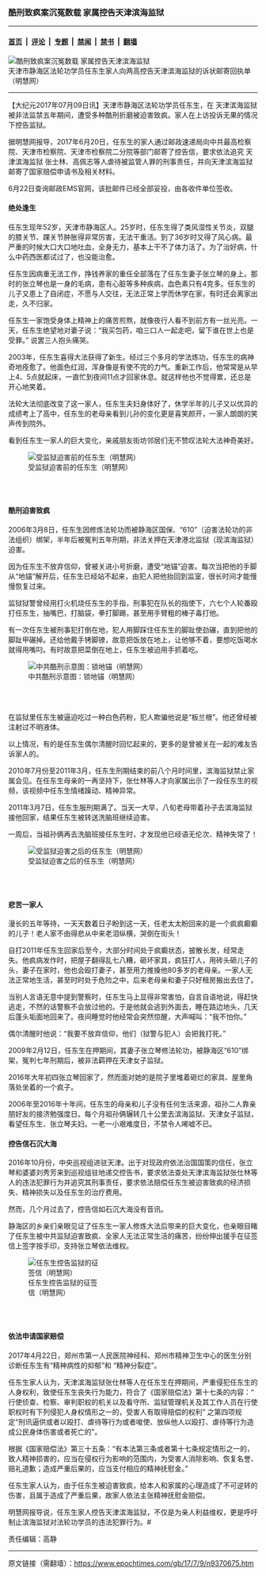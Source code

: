 ### 酷刑致疯案沉冤数载 家属控告天津滨海监狱

---

#### [首页](../../../..?n9370675) &nbsp;|&nbsp; [评论](../../../../../epoch-comment?n9370675) &nbsp;|&nbsp; [专题](../../../../../epoch-special?n9370675) &nbsp;|&nbsp; [禁闻](../../../../../epoch-news?n9370675) &nbsp;|&nbsp; [禁书](../../../../../books?n9370675) &nbsp;|&nbsp; [翻墙](https://github.com/gfw-breaker/nogfw/blob/master/README.md?n9370675)


<div><img alt="酷刑致疯案沉冤数载 家属控告天津滨海监狱" class="attachment-djy_600_400 size-djy_600_400 wp-post-image" src="https://i.epochtimes.com/assets/uploads/2017/07/2017-7-8-rendongsheng_01.jpg"/>
<div class="caption">
 天津市静海区法轮功学员任东生家人向两高控告天津滨海监狱的诉状邮寄回执单（明慧网）
</div></div><hr/><div class="post_content" id="artbody" itemprop="articleBody">
 <!-- article content begin -->
 <p>
  【大纪元2017年07月09日讯】天津市静海区法轮功学员任东生，在
  <ok href="https://www.epochtimes.com/gb/tag/%E5%A4%A9%E6%B4%A5%E6%BB%A8%E6%B5%B7%E7%9B%91%E7%8B%B1.html">
   天津滨海监狱
  </ok>
  被非法监禁五年期间，遭受多种酷刑折磨被迫害致疯。家人在上访投诉无果的情况下控告监狱。
 </p>
 <p>
  据明慧网报导，2017年6月20日，任东生的家人通过邮政速递局向中共最高检察院、天津市检察院、天津市检察院二分院等部门邮寄了控告信，要求依法追究
  <ok href="https://www.epochtimes.com/gb/tag/%E5%A4%A9%E6%B4%A5%E6%BB%A8%E6%B5%B7%E7%9B%91%E7%8B%B1.html">
   天津滨海监狱
  </ok>
  张士林、高佩志等人虐待被监管人罪的刑事责任，并向天津滨海监狱邮寄了国家赔偿申请书及相关材料。
 </p>
 <p>
  6月22日查询邮政EMS官网，该批邮件已经全部妥投，由各收件单位签收。
 </p>
 <h4>
  绝处逢生
 </h4>
 <p>
  任东生现年52岁，天津市静海区人。25岁时，任东生得了类风湿性关节炎，双腿的膝关节、踝关节肿胀得非常厉害，无法干重活。到了36岁时又得了风心病。最严重的时候大口大口地吐血，全身无力，基本上干不了体力活了。为了治好病，什么中药西医都试过了，也没能治愈。
 </p>
 <p>
  任东生因病重无法工作，挣钱养家的重任全部落在了任东生妻子张立琴的身上。那时的张立琴也是一身的毛病，患有心脏等多种疾病，血色素只有4克多。任东生的儿子又患上了自闭症，不愿与人交往，无法正常上学而休学在家，有时还会离家出走，久不归家。
 </p>
 <p>
  任东生一家饱受身体上精神上的痛苦煎熬，就像夜行人看不到前方有一丝光亮。一天，任东生绝望地对妻子说：“我买包药，咱三口人一起走吧，留下谁在世上也是受罪。” 说罢三人抱头痛哭。
 </p>
 <p>
  2003年，任东生喜得大法获得了新生。经过三个多月的学法炼功，任东生的病神奇地痊愈了。他面色红润，浑身像是有使不完的力气。重新工作后，他常常是从早上4、5点就起床，一直忙到夜间11点才回家休息。就这样他也不觉得累，还总是开心地笑着。
 </p>
 <p>
  法轮大法彻底改变了这一家人，任东生夫妇身体好了，休学半年的儿子又以优异的成绩考上了高中，任东生的老母亲看到儿孙的变化更是喜笑颜开，一家人朗朗的笑声传到院外。
 </p>
 <p>
  看到任东生一家人的巨大变化，亲戚朋友街坊邻居们无不赞叹法轮大法神奇美好。
 </p>
 <figure aria-describedby="caption-attachment-9370964" class="wp-caption aligncenter" id="attachment_9370964" style="width: 280px">
  <ok href=" https://i.epochtimes.com/assets/uploads/2017/07/2016-10-23-185332-0-ss.jpg" rel="noreferrer noopener" target="_blank">
   <img alt="受监狱迫害前的任东生（明慧网）" class="size-full wp-image-9370964" src="https://i.epochtimes.com/assets/uploads/2017/07/2016-10-23-185332-0-ss.jpg"/>
  </ok>
  <br/><figcaption class="wp-caption-text" id="caption-attachment-9370964">
   受监狱迫害前的任东生（明慧网）
  </figcaption><br/>
 </figure><br/>
 <h4>
  酷刑迫害致疯
 </h4>
 <p>
  2006年3月8日，任东生因修炼法轮功而被静海区国保、“610”（迫害法轮功的非法组织）绑架，半年后被冤判五年刑期，非法关押在天津港北监狱（现滨海监狱）迫害。
 </p>
 <p>
  因为任东生不放弃信仰，曾被关进小号折磨，遭受“地锚”迫害。每次当把他的手脚从“地锚”解开后，任东生已经站不起来，由犯人把他抬回到监室，很长时间才能慢慢恢复过来。
 </p>
 <p>
  监狱狱警曾经用打火机烧任东生的手指，刑事犯在队长的指使下，六七个人轮番殴打任东生，抽嘴巴，打脑袋，拳打脚踢，甚至用手臂粗的棒子毒打他。
 </p>
 <p>
  有一次任东生被刑事犯打倒在地，犯人用脚踩住任东生的脚趾使劲碾，直到把他的脚趾甲碾掉。还给他戴手铐脚镣，故意把饭放在地上，让他够不着，要想吃饭喝水就得用嘴叼。有时故意把菜倒在地上，任东生被迫用手抓着吃。
 </p>
 <figure aria-describedby="caption-attachment-9370986" class="wp-caption aligncenter" id="attachment_9370986" style="width: 280px">
  <ok href=" https://i.epochtimes.com/assets/uploads/2017/07/1-133.jpg" rel="noreferrer noopener" target="_blank">
   <img alt="中共酷刑示意图：锁地锚（明慧网）" class="size-full wp-image-9370986" src="https://i.epochtimes.com/assets/uploads/2017/07/1-133.jpg"/>
  </ok>
  <br/><figcaption class="wp-caption-text" id="caption-attachment-9370986">
   中共酷刑示意图：锁地锚（明慧网）
  </figcaption><br/>
 </figure><br/>
 <p>
  在监狱里任东生被逼迫吃过一种白色药粉，犯人欺骗他说是“板兰根”。他还曾经被注射过不明液体。
 </p>
 <p>
  以上情况，有的是任东生偶尔清醒时回忆起来的，更多的是曾被关在一起的难友告诉家人的。
 </p>
 <p>
  2010年7月份至2011年3月，任东生刑期结束的前八个月时间里，滨海监狱禁止家属会见。在任东生母亲的一再坚持下，张仕林等人才向家属出示了一段任东生的视频，该视频中任东生情绪躁动、精神异常。
 </p>
 <p>
  2011年3月7日，任东生服刑期满了。当天一大早，八旬老母带着孙子去滨海监狱接他回家，结果任东生被转送洗脑班继续迫害。
 </p>
 <p>
  一周后，当祖孙俩再去洗脑班接任东生时，才发现他已经语无伦次、精神失常了！
 </p>
 <figure aria-describedby="caption-attachment-9370965" class="wp-caption aligncenter" id="attachment_9370965" style="width: 280px">
  <ok href=" https://i.epochtimes.com/assets/uploads/2017/07/2016-10-23-185332-1-ss.jpg" rel="noreferrer noopener" target="_blank">
   <img alt="受监狱迫害之后的任东生（明慧网）" class="size-full wp-image-9370965" src="https://i.epochtimes.com/assets/uploads/2017/07/2016-10-23-185332-1-ss.jpg"/>
  </ok>
  <br/><figcaption class="wp-caption-text" id="caption-attachment-9370965">
   受监狱迫害之后的任东生（明慧网）
  </figcaption><br/>
 </figure><br/>
 <h4>
  悲苦一家人
 </h4>
 <p>
  漫长的五年等待，一天天数着日子盼到这一天，任老太太盼回来的是一个疯疯癫癫的儿子！老人家不由得悲从中来老泪纵横，哭倒在街头！
 </p>
 <p>
  自打2011年任东生回家后至今，大部分时间处于疯癫状态，披散长发，经常走失。他疯病发作时，把屋子翻得乱七八糟，砸坏家具，疯狂打人，用砖头砸儿子的头，妻子在家时，他也会殴打妻子，甚至用力推搡他80多岁的老母亲。一家人无法正常地生活，甚至时时处于危险之中，后来老母亲和妻子只好租房搬出去住了。
 </p>
 <p>
  当别人言语无意中提到警察时，任东生马上显得非常害怕，自言自语地说，得赶快逃走，不然的话警察不会放过他的。于是他就会逃到外面去，睡在路边地头，几天后蓬头垢面地回来了。夜间睡觉时他经常会突然惊醒，大声喊叫：“我不怕你。”
 </p>
 <p>
  偶尔清醒时他说：“我要不放弃信仰，他们（狱警与犯人）会把我打死。”
 </p>
 <p>
  2009年2月12日，任东生在押期间，其妻子张立琴修法轮功，被静海区“610”绑架，冤判七年刑期后，被非法羁押在天津女子监狱。
 </p>
 <p>
  2016年大年初四张立琴回家了，然而面对她的是院子里堆着砸烂的家具、屋里角落处坐着的一个疯子。
 </p>
 <p>
  2006年至2016年十年间，任东生的母亲和儿子没有任何生活来源，祖孙二人靠亲朋好友的接济勉强度日。每个月祖孙俩辗转几十公里去滨海监狱、天津女子监狱，看望任东生、张立琴夫妇。一老一小艰难度日，不禁令人唏嘘不已。
 </p>
 <h4>
  控告信石沉大海
 </h4>
 <p>
  2016年10月份，中央巡视组进驻天津。出于对现政府依法治国国策的信任，张立琴和婆婆刘秀芳来到巡视组驻地递交控告书，要求依法查处天津滨海监狱张仕林等人的违法犯罪行为并追究其刑事责任，要求依法赔偿任东生被迫害致疯的经济损失、精神损失以及任东生的治疗费用。
 </p>
 <p>
  然而，几个月过去了，控告信如石沉大海没有音讯。
 </p>
 <p>
  静海区的乡亲们亲眼见证了任东生一家人修炼大法后带来的巨大变化，也亲眼目睹了任东生被中共监狱迫害致疯、全家人无法正常生活的痛苦，纷纷伸出援手在征签信上签字按手印，支持张立琴依法维权。
 </p>
 <figure aria-describedby="caption-attachment-9370984" class="wp-caption aligncenter" id="attachment_9370984" style="width: 150px">
  <ok href=" https://i.epochtimes.com/assets/uploads/2017/07/2017-7-8-rendongsheng_03.jpg" rel="noreferrer noopener" target="_blank">
   <img alt="任东生控告监狱的征签信（明慧网）" class="size-full wp-image-9370984" src="https://i.epochtimes.com/assets/uploads/2017/07/2017-7-8-rendongsheng_03.jpg"/>
  </ok>
  <br/><figcaption class="wp-caption-text" id="caption-attachment-9370984">
   任东生控告监狱的征签信（明慧网）
  </figcaption><br/>
 </figure><br/>
 <h4>
  依法申请国家赔偿
 </h4>
 <p>
  2017年4月22日，郑州市第一人民医院神经科、郑州市精神卫生中心的医生分别诊断任东生有“精神病性的抑郁”和 “精神分裂症”。
 </p>
 <p>
  任东生家人认为，天津滨海监狱张仕林等人在任东生在押期间，严重侵犯任东生的人身权利，致使任东生丧失行为能力，符合了《国家赔偿法》第十七条的内容：“ 行使侦查、检察、审判职权的机关以及看守所、监狱管理机关及其工作人员在行使职权时有下列侵犯人身权情形之一的，受害人有取得赔偿的权利” 之第四项规定“刑讯逼供或者以殴打、虐待等行为或者唆使、放纵他人以殴打、虐待等行为造成公民身体伤害或者死亡的”。
 </p>
 <p>
  根据《国家赔偿法》第三十五条：“有本法第三条或者第十七条规定情形之一的，致人精神损害的，应当在侵权行为影响的范围内，为受害人消除影响、恢复名誉、赔礼道歉；造成严重后果的，应当支付相应的精神抚慰金。”
 </p>
 <p>
  任东生家人认为，由于任东生被迫害致疯，给本人和家属的心理造成了不可逆转的伤害，且属于造成了严重后果，故家人依法主张精神抚慰金赔偿。
 </p>
 <p>
  明慧网报导说，任东生家人控告天津滨海监狱，不仅是为亲人利益维权，更是呼吁制止滨海监狱对法轮功学员的违法犯罪行为。#
 </p>
 <p>
  责任编辑：高静
 </p>
 <!-- article content end -->
 <div id="below_article_ad">
 </div>
</div>


---

原文链接（需翻墙）：https://www.epochtimes.com/gb/17/7/9/n9370675.htm